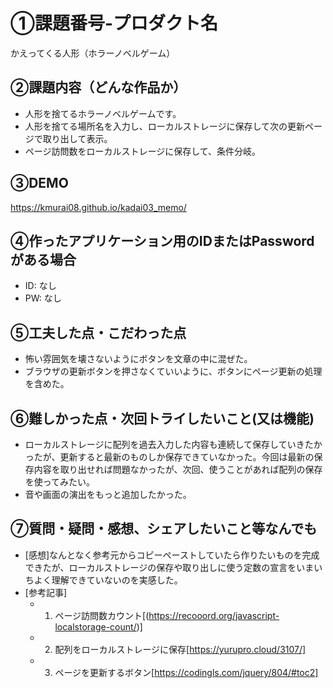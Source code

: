 
# ①課題番号-プロダクト名

かえってくる人形（ホラーノベルゲーム）

## ②課題内容（どんな作品か）

- 人形を捨てるホラーノベルゲームです。
- 人形を捨てる場所名を入力し、ローカルストレージに保存して次の更新ページで取り出して表示。
- ページ訪問数をローカルストレージに保存して、条件分岐。

## ③DEMO

https://kmurai08.github.io/kadai03_memo/

## ④作ったアプリケーション用のIDまたはPasswordがある場合

- ID: なし
- PW: なし

## ⑤工夫した点・こだわった点

- 怖い雰囲気を壊さないようにボタンを文章の中に混ぜた。
- ブラウザの更新ボタンを押さなくていいように、ボタンにページ更新の処理を含めた。


## ⑥難しかった点・次回トライしたいこと(又は機能)

- ローカルストレージに配列を過去入力した内容も連続して保存していきたかったが、更新すると最新のものしか保存できていなかった。今回は最新の保存内容を取り出せれば問題なかったが、次回、使うことがあれば配列の保存を使ってみたい。
- 音や画面の演出をもっと追加したかった。

## ⑦質問・疑問・感想、シェアしたいこと等なんでも

- [感想]なんとなく参考元からコピーペーストしていたら作りたいものを完成できたが、ローカルストレージの保存や取り出しに使う定数の宣言をいまいちよく理解できていないのを実感した。
- [参考記事]
  - 1. ページ訪問数カウント[(https://recooord.org/javascript-localstorage-count/)]
  - 2. 配列をローカルストレージに保存[https://yurupro.cloud/3107/]
  - 3. ページを更新するボタン[https://codingls.com/jquery/804/#toc2]
